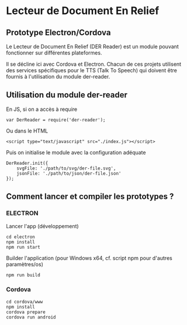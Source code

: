 # Lecteur de Document En Relief

## Prototype Electron/Cordova

Le Lecteur de Document En Relief (DER Reader) est un module pouvant fonctionner sur différentes plateformes.

Il se décline ici avec Cordova et Electron.
Chacun de ces projets utilisent des services spécifiques pour le TTS (Talk To Speech) qui doivent être fournis à l'utilisation du module der-reader.

## Utilisation du module der-reader

En JS, si on a accès à require

```
var DerReader = require('der-reader');
```
Ou dans le HTML

```
<script type="text/javascript" src="./index.js"></script>
```

Puis on initialise le module avec la configuration adéquate

```
DerReader.init({
    svgFile: './path/to/svg/der-file.svg',
    jsonFile: './path/to/json/der-file.json'
});
```


## Comment lancer et compiler les prototypes ?

### ELECTRON

Lancer l'app (développement)

```
cd electron
npm install
npm run start
```

Builder l'application (pour Windows x64, cf. script npm pour d'autres paramètres/os)

```
npm run build
```


### Cordova

```
cd cordova/www
npm install
cordova prepare
cordova run android
```

